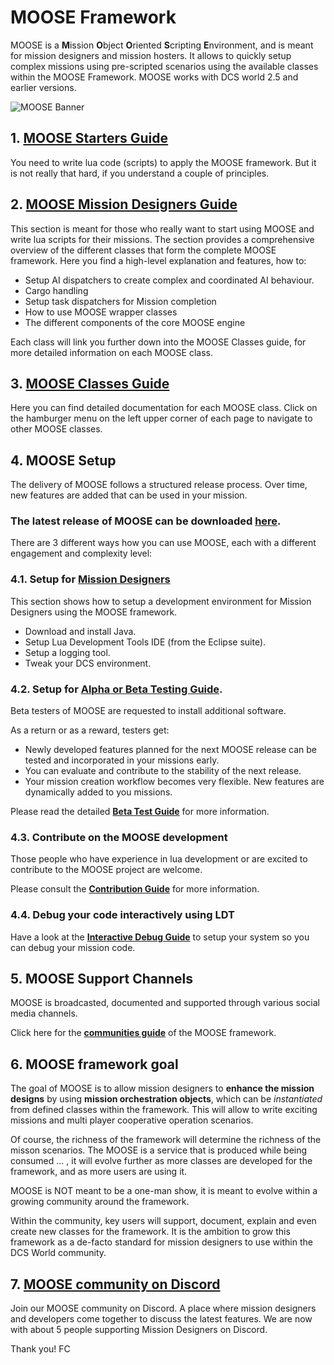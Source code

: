 # MOOSE Framework

MOOSE is a **M**ission **O**bject **O**riented **S**cripting **E**nvironment, and is meant for mission designers and mission hosters.
It allows to quickly setup complex missions using pre-scripted scenarios using the available classes within the MOOSE Framework.
MOOSE works with DCS world 2.5 and earlier versions.

![MOOSE Banner](Images\MOOSE.JPG)


## 1. **[MOOSE Starters Guide](Moose_Starters_Guide.html)**

You need to write lua code (scripts) to apply the MOOSE framework. 
But it is not really that hard, if you understand a couple of principles.


## 2. **[MOOSE Mission Designers Guide](Moose_Designers_Guide.html)**

This section is meant for those who really want to start using MOOSE and write lua scripts for their missions.
The section provides a comprehensive overview of the different classes that form the complete MOOSE framework.
Here you find a high-level explanation and features, how to:

   * Setup AI dispatchers to create complex and coordinated AI behaviour.
   * Cargo handling
   * Setup task dispatchers for Mission completion
   * How to use MOOSE wrapper classes
   * The different components of the core MOOSE engine
   
Each class will link you further down into the MOOSE Classes guide, for more detailed information on each MOOSE class. 


## 3. **[MOOSE Classes Guide](Documentation/index.html)**

Here you can find detailed documentation for each MOOSE class.
Click on the hamburger menu on the left upper corner of each page to navigate to other MOOSE classes.


## 4. MOOSE Setup

The delivery of MOOSE follows a structured release process. Over time, new features are added that can be used in your mission.

### The latest release of MOOSE can be downloaded **[here](https://github.com/FlightControl-Master/MOOSE/releases)**.  

There are 3 different ways how you can use MOOSE, each with a different engagement and complexity level:


### 4.1. Setup for **[Mission Designers](Moose_Setup_Guide.html)**

This section shows how to setup a development environment for Mission Designers using the MOOSE framework.

  - Download and install Java.
  - Setup Lua Development Tools IDE (from the Eclipse suite).
  - Setup a logging tool.
  - Tweak your DCS environment.


### 4.2. Setup for **[Alpha or Beta Testing Guide](Beta_Test_Guide.html)**.

Beta testers of MOOSE are requested to install additional software. 

As a return or as a reward, testers get:
 
  * Newly developed features planned for the next MOOSE release can be tested and incorporated in your missions early.
  * You can evaluate and contribute to the stability of the next release.
  * Your mission creation workflow becomes very flexible. New features are dynamically added to you missions.

Please read the detailed **[Beta Test Guide](Beta_Test_Guide.html)** for more information.
  
  
### 4.3. Contribute on the MOOSE development

Those people who have experience in lua development or are excited to contribute to the MOOSE project are welcome.

Please consult the **[Contribution Guide](Contribution_Guide.html)** for more information.
  

### 4.4. Debug your code interactively using LDT

Have a look at the **[Interactive Debug Guide](Interactive_Debug_Guide.html)** to setup your system so you can debug your mission code.


## 5. MOOSE Support Channels

MOOSE is broadcasted, documented and supported through various social media channels.  

Click here for the **[communities guide](Communities.html)** of the MOOSE framework.


## 6. MOOSE framework goal

The goal of MOOSE is to allow mission designers to **enhance the mission designs** by using **mission orchestration objects**, 
which can be _instantiated_ from defined classes within the framework. 
This will allow to write exciting missions and multi player cooperative operation scenarios. 

Of course, the richness of the framework will determine the richness of the misson scenarios. 
The MOOSE is a service that is produced while being consumed ... , 
it will evolve further as more classes are developed for the framework, and as more users are using it.  

MOOSE is NOT meant to be a one-man show, it is meant to evolve within a growing community around the framework.  

Within the community, key users will support, document, explain and even create new classes for the framework.
It is the ambition to grow this framework as a de-facto standard for mission designers to use within the DCS World community.


## 7. [MOOSE community on Discord](https://discord.gg/yBPfxC6) 

Join our MOOSE community on Discord. 
A place where mission designers and developers come together to discuss the latest features.
We are now with about 5 people supporting Mission Designers on Discord.


Thank you!
FC
 
